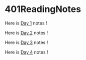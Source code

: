 # 401ReadingNotes

Here is [Day 1](https://demarcusl.github.io/401ReadingNotes/ReadingNotes1) notes !

Here is [Day 2](https://demarcusl.github.io/401ReadingNotes/ReadingNotes2) notes !

Here is [Day 3](https://demarcusl.github.io/401ReadingNotes/ReadingNotes3) notes !

Here is [Day 4](https://demarcusl.github.io/401ReadingNotes/ReadingNotes4) notes !

